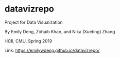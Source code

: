 # datavizrepo

Project for Data Visualization

By Emily Deng, Zohaib Khan, and Nika (Xueting) Zhang

HCII, CMU, Spring 2019

Link: <a href="https://emilywdeng.github.io/datavizrepo/">https://emilywdeng.github.io/datavizrepo/</a>